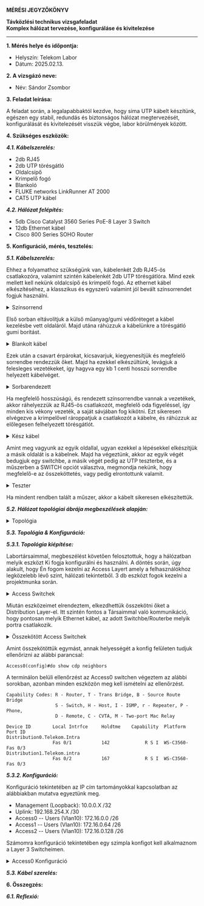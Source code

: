 **MÉRÉSI JEGYZŐKÖNYV**

**Távközlési technikus vizsgafeladat**  
**Komplex hálózat tervezése, konfiguráláse és kivitelezése**

---

**1. Mérés helye és időpontja:**  
- Helyszín: Telekom Labor
- Dátum: 2025.02.13.


**2. A vizsgázó neve:**  
- Név: Sándor Zsombor

**3. Feladat leírása:**

A feladat során, a legalapabbaktól kezdve, hogy sima UTP kábelt készítünk, egészen egy stabil, redundás és biztonságos hálózat megtervezését, konfigurálását és kivitelezését visszük végbe, labor körülmények között.

**4. Szükséges eszközök:**  

***4.1. Kábelszerelés:***  

- 2db RJ45
- 2db UTP törésgátló
- Oldalcsípő
- Krimpelő fogó
- Blankoló
- FLUKE networks LinkRunner AT 2000
- CAT5 UTP kábel

***4.2. Hálózat felépítés:***  

- 5db Cisco Catalyst 3560 Series PoE-8 Layer 3 Switch
- 12db Ethernet kábel
- Cisco 800 Series SOHO Router

**5. Konfiguráció, mérés, tesztelés:**

***5.1. Kábelszerelés:***

Ehhez a folyamathoz szükségünk van, kábelenkét 2db RJ45-ös csatlakozóra, valamint szintén kábelenkét 2db UTP törésgátlóra. Mind ezek mellett kell nekünk oldalcsípő és krimpelő fogó. Az ethernet kábel elkészítéséhez, a klasszikus és egyszerű valamint jól bevált színsorrendet fogjuk használni.

<details>
    <summary>Színsorrend</summary>
    <img src="https://github.com/user-attachments/assets/216409ef-4bb6-476a-b89a-dd5b416ae270" width="360" height="640">
</details>

Első sorban eltávolítjuk a külső műanyag/gumi védőréteget a kábel kezelésbe vett oldaláról. Majd utána ráhúzzuk a kábelünkre a törésgátló gumi borítást.

<details>
    <summary>Blankolt kábel</summary>
    <img src="https://github.com/user-attachments/assets/cbaa954a-17e6-4e7c-b5ae-bec148b9ac7f" width="360" height="640">
</details>

Ezek után a csavart érpárokat, kicsavarjuk, kiegyenesítjük és megfelelő sorrendbe rendezzük őket. Majd ha ezekkel elkészültünk, levágjuk a felesleges vezetékeket, így hagyva egy kb 1 centi hosszú sorrendbe helyezett kábelvéget.

<details>
    <summary>Sorbarendezett</summary>
    <img src="https://github.com/user-attachments/assets/a9ffc243-60ba-4d70-aa1d-0a2de4e70f36" width="360" height="640">
</details>

Ha megfelelő hosszúságú, és rendezett színsorrendbe vannak a vezetékek, akkor ráhelyezzük az RJ45-ös csatlakozót, megfelelő oda figyeléssel, így minden kis vékony vezeték, a saját sávjában fog kikötni. Ezt sikeresen elvégezve a krimpelővel rároppatjuk a csatlakozót a kábelre, és ráhúzzuk az előlegesen felhelyezett törésgátlót.

<details>
    <summary>Kész kábel</summary>
    <img src="https://github.com/user-attachments/assets/09211634-135a-459d-affc-dcbd2ac05fcd" width="360" height="640">
</details>

Amint meg vagyunk az egyik oldallal, ugyan ezekkel a lépésekkel elkészítjük a másik oldalát is a kábelnek. Majd ha végeztünk, akkor az egyik végét bedugjuk egy switchbe, a másik végét pedig az UTP teszterbe, és a műszerben a SWITCH opciót választva, megmondja nekünk, hogy megfelelő-e az összeköttetés, vagy pedig elrontottunk valamit.

<details>
    <summary>Teszter</summary>
    <img src="https://github.com/user-attachments/assets/64f4eb76-f813-4ffa-b879-cd81746be134" width="360" height="640">
</details>

Ha mindent rendben talált a műszer, akkor a kábelt sikeresen elkészítettük.

***5.2. Hálózat topológiai ábrája megbeszélések alapján:***

<details>
    <summary>Topológia</summary>
    <img src="https://github.com/user-attachments/assets/98755eef-a655-4d52-9f80-30c2c3c96641" width="302" height="360">
</details>


***5.3. Topológia & Konfiguráció:***

***5.3.1. Topológia kiépítése:***

Labortársaimmal, megbeszélést követően felosztottuk, hogy a hálózatban melyik eszközt Ki fogja konfigurálni és használni. A döntés során,  úgy alakult, hogy Én fogom kezelni az Access Layert amely a felhasználókhoz legközelebb lévő szint, hálózati tekintetből. 3 db eszközt fogok kezelni a projektmunka során.

<details>
    <summary>Access Switchek</summary>
    <img src="https://github.com/user-attachments/assets/2486695b-80f9-4d10-811a-370038d47121" width="640" height="360">
</details>

Miután eszközeimet elrendeztem, elkezdhettük összekötni őket a Distribution Layer-el. Itt szintén fontos a Társaimmal való kommunikáció, hogy pontosan melyik Ethernet kábel, az adott Switchbe/Routerbe melyik portra csatlakozik. 

<details>
    <summary>Összekötött Access Switchek</summary>
    <img src="https://github.com/user-attachments/assets/28a192c9-7239-4b3f-bbf6-28066a0f75d3" width="640" height="360">
</details>

Amint összekötöttük egymást, annak helyességét a konfig felületen tudjuk ellenőrizni az alábbi parancsal:

```cisco
Access0(config)#do show cdp neighbors
```

A terminálon belüli ellenőrzést az Access0 switchen végeztem az alábbi sorokban, azonban minden eszközön meg kell ismételni az ellenőrzést.

```cisco
Capability Codes: R - Router, T - Trans Bridge, B - Source Route Bridge
                  S - Switch, H - Host, I - IGMP, r - Repeater, P - Phone,
                  D - Remote, C - CVTA, M - Two-port Mac Relay

Device ID        Local Intrfce     Holdtme    Capability  Platform  Port ID
Distribution0.Telekom.Intra
                 Fas 0/1           142             R S I  WS-C3560- Fas 0/3
Distribution1.Telekom.intra
                 Fas 0/2           167             R S I  WS-C3560- Fas 0/3
```

***5.3.2. Konfiguráció:***

Konfiguráció tekintetében az IP cím tartományokkal kapcsolatban az alábbiakban mutatva egyeztünk meg.

- Management (Loopback): 10.0.0.X /32
- Uplink: 192.168.254.X /30
- Access0
-- Users (Vlan10): 172.16.0.0 /26
- Access1
-- Users (Vlan10): 172.16.0.64 /26
- Access2
-- Users (Vlan10): 172.16.0.128 /26

Számomra konfiguráció tekintetében egy szimpla konfigot kell alkalmaznom a Layer 3 Switcheimen.

<details>
    <summary>Access0 Konfiguráció</summary>

```plaintext
Building configuration...

Current configuration : 3463 bytes
!
! Last configuration change at 13:12:59 CET Thu Feb 20 2025
! NVRAM config last updated at 13:11:51 CET Thu Feb 20 2025
!
version 15.0
no service pad
service timestamps debug datetime msec
service timestamps log datetime msec
service password-encryption
!
hostname Access0
!
boot-start-marker
boot-end-marker
!
!
no logging console
no logging monitor
enable secret 5 $1$HuBF$0Qc1ooDS/Efcxej/hl1mA/
!
username admin secret 5 $1$IXLf$7tAbYb0TEYUiE1T6bCqaq.
aaa new-model
!
!
aaa authentication login default group radius local
aaa authorization console
aaa authorization exec default group radius local
!
!
!
!
!
!
aaa session-id common
clock timezone CET 1 0
clock summer-time CEST recurring last Sun Mar 2:00 last Sun Oct 3:00
system mtu routing 1500
vtp mode transparent
ip routing
ip arp inspection vlan 10
ip domain-name Telekom.Intra
!
!
!
ip dhcp snooping vlan 10
ip dhcp snooping
!
!
!
!
!
!
!
!
!
spanning-tree mode rapid-pvst
spanning-tree extend system-id
!
vlan internal allocation policy ascending
!
vlan 10
 name Users
!
ip ssh version 2
!
!
!
!
!
!
!
!
!
!
!
!
!
!
interface Loopback0
 ip address 10.0.0.1 255.255.255.255
 ip ospf 1 area 0
!
interface FastEthernet0/1
 no switchport
 ip address 192.168.254.65 255.255.255.252
 ip ospf network point-to-point
 ip ospf 1 area 0
!
interface FastEthernet0/2
 no switchport
 ip address 192.168.254.69 255.255.255.252
 ip ospf network point-to-point
 ip ospf 1 area 0
!
interface FastEthernet0/3
 switchport access vlan 10
 switchport mode access
 switchport nonegotiate
 switchport port-security violation restrict
 switchport port-security
 spanning-tree portfast
 spanning-tree bpduguard enable
!
interface FastEthernet0/4
 switchport access vlan 10
 switchport mode access
 switchport nonegotiate
 switchport port-security violation restrict
 switchport port-security
 spanning-tree portfast
 spanning-tree bpduguard enable
!
interface FastEthernet0/5
 switchport access vlan 10
 switchport mode access
 switchport nonegotiate
 switchport port-security violation restrict
 switchport port-security
 spanning-tree portfast
 spanning-tree bpduguard enable
!
interface FastEthernet0/6
 switchport access vlan 10
 switchport mode access
 switchport nonegotiate
 switchport port-security violation restrict
 switchport port-security
 spanning-tree portfast
 spanning-tree bpduguard enable
!
interface FastEthernet0/7
 switchport access vlan 10
 switchport mode access
 switchport nonegotiate
 switchport port-security violation restrict
 switchport port-security
 spanning-tree portfast
 spanning-tree bpduguard enable
!
interface FastEthernet0/8
 switchport access vlan 10
 switchport mode access
 switchport nonegotiate
 switchport port-security violation restrict
 switchport port-security
 spanning-tree portfast
 spanning-tree bpduguard enable
!
interface GigabitEthernet0/1
 shutdown
!
interface Vlan1
 no ip address
 shutdown
!
interface Vlan10
 ip address 172.16.0.1 255.255.255.192
 ip helper-address 10.0.1.2
 ip ospf 1 area 0
!
router ospf 1
 passive-interface Vlan10
 passive-interface Loopback0
!
no ip http server
no ip http secure-server
!
!
!
ip radius source-interface Loopback0
logging source-interface Loopback0
logging host 10.0.1.2
!
!
!
radius server radius
 address ipv4 10.0.1.2 auth-port 1812 acct-port 1813
 key 7 011B03085704575D72
!
!
!
vstack
!
line con 0
line vty 0 4
 transport input ssh
line vty 5 15
 transport input ssh
!
ntp source Loopback0
ntp server 10.0.1.2
end

```
</details>

***5.3. Kábel szerelés:***


**6. Összegzés:**

***6.1. Reflexió:***
